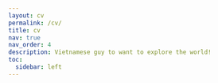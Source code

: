 ```yaml
---
layout: cv
permalink: /cv/
title: cv
nav: true
nav_order: 4
description: Vietnamese guy to want to explore the world!
toc:
  sidebar: left
---
```

